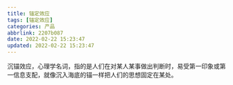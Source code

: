 ```yaml
---
title: 锚定效应
tags: [锚定效应]
categories: 产品
abbrlink: 2207b087
date: 2022-02-22 15:23:47
updated: 2022-02-22 15:23:47
---
```


沉锚效应，心理学名词，指的是人们在对某人某事做出判断时，易受第一印象或第一信息支配，就像沉入海底的锚一样把人们的思想固定在某处。